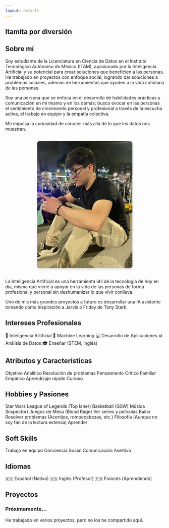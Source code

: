 ```yaml
---
layout: default
---
```


## Itamita por diversión 

## Sobre mí 


<div class="skill-list">
  <span class="skill-tag">Soy estudiante de la Licenciatura en Ciencia de Datos en el Instituto Tecnológico Autónomo de México (ITAM), apasionado por la Inteligencia Artificial y su potencial para crear soluciones que beneficien a las personas. He trabajado en proyectos con enfoque social, logrando dar soluciones a problemas sociales, además de herramientas que ayuden a la vida cotidiana de las personas.
  <p>
  Soy una persona que se enfoca en el desarrollo de habilidades prácticas y comunicación en mí mismo y en los demás; busco evocar en las personas el sentimiento de crecimiento personal y profesional a través de la escucha activa, el trabajo en equipo y la empatía colectiva. 
  </p>
  <p>
  Me impulsa la curiosidad de conocer más allá de lo que los datos nos muestran. 
  </p>
  </span>
</div>

<div style="text-align: center; margin: 30px 0;">
  <img src="./assets/images/profile.jpg" alt="Braulio Lozano" style="max-width: 60%; border-radius: 8px; box-shadow: 0 4px 8px rgba(0,0,0,0.1);">
</div>

<div class="skill-list">
  <span class="skill-tag">
  La Inteligencia Artificial es una herramienta útil de la tecnología de hoy en día, misma que viene a apoyar en la vida de las personas de forma profesional y personal sin deshumanizar lo que vivir conlleva.
  <p>
  Uno de mis más grandes proyectos a futuro es desarrollar una IA asistente tomando como inspiración a Jarvis o Friday de Tony Stark.
  </p>
  </span>
</div>


## Intereses Profesionales
<div class="skill-list">
  <span class="skill-tag">🤖 Inteligencia Artificial</span>
  <span class="skill-tag">🧠 Machine Learning</span>
  <span class="skill-tag">💻 Desarrollo de Aplicaciones</span>
  <span class="skill-tag">📊 Análisis de Datos</span>
  <span class="skill-tag">🎓 Enseñar (STEM, inglés)</span>
</div>

## Atributos y Características
<div class="skill-list">
  <span class="skill-tag">Objetivo</span>
  <span class="skill-tag">Analítico</span>
  <span class="skill-tag">Resolución de problemas</span>
  <span class="skill-tag">Pensamiento Crítico</span>
  <span class="skill-tag">Familiar</span>
  <span class="skill-tag">Empático</span> 
  <span class="skill-tag">Aprendizaje rápido</span>
  <span class="skill-tag">Curioso</span>
</div>

## Hobbies y Pasiones
<div class="skill-list">
  <span class="skill-tag">Star Wars</span>
  <span class="skill-tag">League of Legends (Top laner)</span>
  <span class="skill-tag">Basketball (GSW)</span>
  <span class="skill-tag">Música (Inspector)</span>
  <span class="skill-tag">Juegos de Mesa (Blood Rage)</span>
  <span class="skill-tag">Ver series y películas </span>
  <span class="skill-tag">Bailar</span>
  <span class="skill-tag">Resolver problemas (Acertijos, rompecabezas, etc.)</span> 
  <span class="skill-tag">Filosofía (Aunque no soy fan de la lectura extensa)</span>
  <span class="skill-tag">Aprender </span>
</div>

## Soft Skills
<div class="skill-list">
  <span class="skill-tag">Trabajo en equipo</span> 
  <span class="skill-tag">Conciencia Social</span> 
  <span class="skill-tag">Comunicación Asertiva</span> 
</div> 


## Idiomas
<div class="skill-list">
  <span class="skill-tag">🇲🇽 Español (Nativo)</span>
  <span class="skill-tag">🇺🇸 Inglés (Profesor)</span>
  <span class="skill-tag">🇫🇷 Francés (Aprendiendo)</span>
</div>



## Proyectos
<div class="project-card">
  <h3>Próximamente...</h3>
  <p>He trabajado en varios proyectos, pero no los he compartido aquí.</p>
</div>



